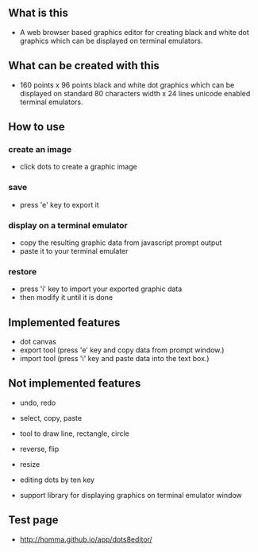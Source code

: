 
## What is this

- A web browser based graphics editor for creating black and white dot graphics which can be displayed on terminal emulators.

## What can be created with this

- 160 points x 96 points black and white dot graphics which can be displayed on standard 80 characters width x 24 lines unicode enabled terminal emulators.

## How to use

### create an image
- click dots to create a graphic image

### save
- press 'e' key to export it

### display on a terminal emulator
- copy the resulting graphic data from javascript prompt output
- paste it to your terminal emulater

### restore
- press 'i' key to import your exported graphic data
- then modify it until it is done

## Implemented features

- dot canvas
- export tool (press 'e' key and copy data from prompt window.)
- import tool (press 'i' key and paste data into the text box.)

## Not implemented features

- undo, redo
- select, copy, paste
- tool to draw line, rectangle, circle
- reverse, flip
- resize
- editing dots by ten key

- support library for displaying graphics on terminal emulator window

## Test page

- http://homma.github.io/app/dots8editor/

